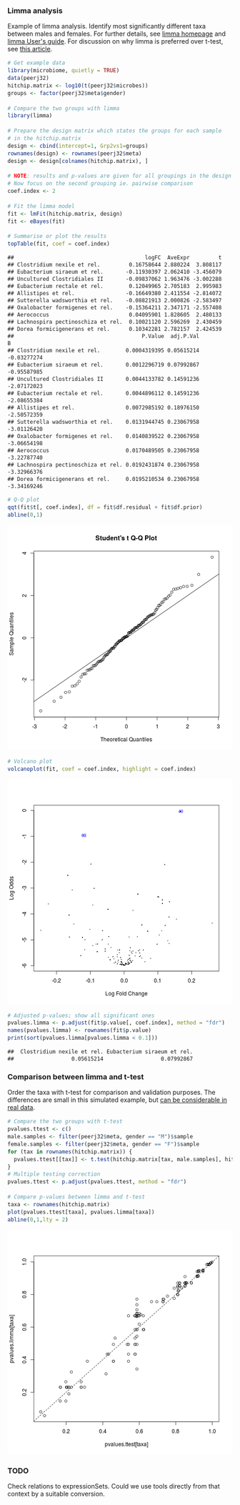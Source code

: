 ### Limma analysis

Example of limma analysis. Identify most significantly different taxa between males and females. For further details, see [limma homepage](http://bioinf.wehi.edu.au/limma/) and [limma User's guide](http://www.lcg.unam.mx/~lcollado/R/resources/limma-usersguide.pdf). For discussion on why limma is preferred over t-test, see [this article](http://www.plosone.org/article/info:doi/10.1371/journal.pone.0012336).


```r
# Get example data
library(microbiome, quietly = TRUE)
data(peerj32)
hitchip.matrix <- log10(t(peerj32$microbes))
groups <- factor(peerj32$meta$gender)

# Compare the two groups with limma
library(limma)

# Prepare the design matrix which states the groups for each sample
# in the hitchip.matrix
design <- cbind(intercept=1, Grp2vs1=groups)
rownames(design) <- rownames(peerj32$meta)
design <- design[colnames(hitchip.matrix), ]

# NOTE: results and p-values are given for all groupings in the design matrix
# Now focus on the second grouping ie. pairwise comparison
coef.index <- 2
     
# Fit the limma model
fit <- lmFit(hitchip.matrix, design)
fit <- eBayes(fit)

# Summarise or plot the results
topTable(fit, coef = coef.index)
```

```
##                                         logFC  AveExpr         t
## Clostridium nexile et rel.         0.16758644 2.880224  3.808117
## Eubacterium siraeum et rel.       -0.11930397 2.062410 -3.456079
## Uncultured Clostridiales II       -0.09837062 1.963476 -3.002288
## Eubacterium rectale et rel.        0.12049965 2.705183  2.995983
## Allistipes et rel.                -0.16649380 2.411554 -2.814072
## Sutterella wadsworthia et rel.    -0.08821913 2.000826 -2.583497
## Oxalobacter formigenes et rel.    -0.15364211 2.347171 -2.557408
## Aerococcus                         0.04095901 1.828605  2.480133
## Lachnospira pectinoschiza et rel.  0.10021120 2.596269  2.430459
## Dorea formicigenerans et rel.      0.10342281 2.782157  2.424539
##                                        P.Value  adj.P.Val           B
## Clostridium nexile et rel.        0.0004319395 0.05615214 -0.03277274
## Eubacterium siraeum et rel.       0.0012296719 0.07992867 -0.95587985
## Uncultured Clostridiales II       0.0044133782 0.14591236 -2.07172023
## Eubacterium rectale et rel.       0.0044896112 0.14591236 -2.08655384
## Allistipes et rel.                0.0072985192 0.18976150 -2.50572359
## Sutterella wadsworthia et rel.    0.0131944745 0.23067958 -3.01126420
## Oxalobacter formigenes et rel.    0.0140839522 0.23067958 -3.06654198
## Aerococcus                        0.0170489505 0.23067958 -3.22787740
## Lachnospira pectinoschiza et rel. 0.0192431874 0.23067958 -3.32966376
## Dorea formicigenerans et rel.     0.0195210534 0.23067958 -3.34169246
```

```r
# Q-Q plot
qqt(fit$t[, coef.index], df = fit$df.residual + fit$df.prior)
abline(0,1)
```

![plot of chunk limma-example](figure/limma-example-1.png) 

```r
# Volcano plot
volcanoplot(fit, coef = coef.index, highlight = coef.index)
```

![plot of chunk limma-example](figure/limma-example-2.png) 

```r
# Adjusted p-values; show all significant ones
pvalues.limma <- p.adjust(fit$p.value[, coef.index], method = "fdr")
names(pvalues.limma) <- rownames(fit$p.value)
print(sort(pvalues.limma[pvalues.limma < 0.1]))
```

```
##  Clostridium nexile et rel. Eubacterium siraeum et rel. 
##                  0.05615214                  0.07992867
```


### Comparison between limma and t-test

Order the taxa with t-test for comparison and validation purposes. The
differences are small in this simulated example, but [can be
considerable in real
data](http://www.plosone.org/article/info:doi/10.1371/journal.pone.0012336).


```r
# Compare the two groups with t-test
pvalues.ttest <- c()
male.samples <- filter(peerj32$meta, gender == "M")$sample
female.samples <- filter(peerj32$meta, gender == "F")$sample
for (tax in rownames(hitchip.matrix)) {
  pvalues.ttest[[tax]] <- t.test(hitchip.matrix[tax, male.samples], hitchip.matrix[tax, female.samples])$p.value
}
# Multiple testing correction
pvalues.ttest <- p.adjust(pvalues.ttest, method = "fdr")

# Compare p-values between limma and t-test
taxa <- rownames(hitchip.matrix)
plot(pvalues.ttest[taxa], pvalues.limma[taxa])
abline(0,1,lty = 2)
```

![plot of chunk limma-compairson](figure/limma-compairson-1.png) 

### TODO

Check relations to expressionSets. Could we use tools directly from that context by a suitable conversion.

